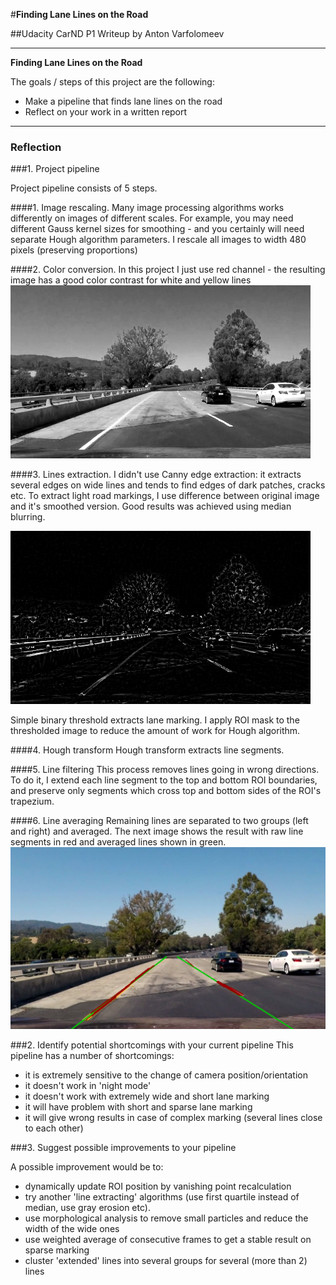 #**Finding Lane Lines on the Road** 

##Udacity CarND P1 Writeup by Anton Varfolomeev


---

**Finding Lane Lines on the Road**

The goals / steps of this project are the following:
* Make a pipeline that finds lane lines on the road
* Reflect on your work in a written report


[//]: # (Image References)
[image1]: ./examples/gray.png
[image2]: ./examples/diff.png
[image3]: ./examples/result.png


---

### Reflection

###1. Project pipeline

Project pipeline consists of 5 steps. 

####1. Image rescaling. 
Many image processing algorithms works differently on images of different scales.
For example, you may need different Gauss kernel sizes for smoothing - and you certainly will need
separate Hough algorithm parameters.
I rescale all images to width 480 pixels (preserving proportions)

####2. Color conversion.
In this project I just use red channel - the resulting image has a good color contrast for white
and yellow lines
![image1]

####3. Lines extraction.
I didn't use Canny edge extraction: it extracts several edges on wide lines
and tends to find edges of dark patches, cracks etc.
To extract light road markings, I use difference between original image
and it's smoothed version. Good results was achieved using median blurring.

![image2]

Simple binary threshold extracts lane marking.
I apply ROI mask to the thresholded image to reduce the amount of work for Hough algorithm.

####4. Hough transform
Hough transform extracts line segments. 

####5. Line filtering
This process removes lines going in wrong directions. 
To do it, I extend each line segment to the top and bottom ROI boundaries, 
and preserve only segments which cross top and bottom sides of the ROI's 
trapezium.

####6. Line averaging
Remaining lines are separated to two groups (left and right) and averaged.
The next image shows the result with raw line segments in red and 
averaged lines shown in green.
![image3]

###2. Identify potential shortcomings with your current pipeline
This pipeline has a number of shortcomings:
- it is extremely sensitive to the change of camera position/orientation
- it doesn't work in 'night mode'
- it doesn't work with extremely wide and short lane marking
- it will have problem with short and sparse lane marking
- it will give wrong results in case of complex marking (several lines close to each other)

###3. Suggest possible improvements to your pipeline

A possible improvement would be to:
- dynamically update ROI position by vanishing point recalculation
- try another 'line extracting' algorithms (use first quartile instead of median, 
use gray erosion etc).
- use morphological analysis to remove small particles and reduce the width of the
wide ones
- use weighted average of consecutive frames to get a stable result on sparse marking
- cluster 'extended' lines into several groups for several (more than 2) lines
